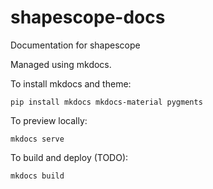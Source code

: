 # shapescope-docs
Documentation for shapescope


Managed using mkdocs.

To install mkdocs and theme:
```
pip install mkdocs mkdocs-material pygments
```

To preview locally:
```
mkdocs serve
```

To build and deploy (TODO):
```
mkdocs build 
```

